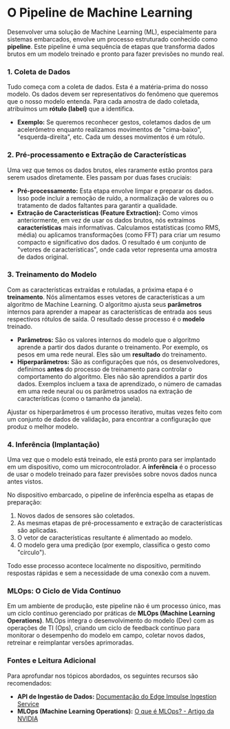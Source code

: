 # **O Pipeline de Machine Learning**

Desenvolver uma solução de Machine Learning (ML), especialmente para sistemas embarcados, envolve um processo estruturado conhecido como **pipeline**. Este pipeline é uma sequência de etapas que transforma dados brutos em um modelo treinado e pronto para fazer previsões no mundo real.

### **1\. Coleta de Dados**

Tudo começa com a coleta de dados. Esta é a matéria-prima do nosso modelo. Os dados devem ser representativos do fenômeno que queremos que o nosso modelo entenda. Para cada amostra de dado coletada, atribuímos um **rótulo (label)** que a identifica.

* **Exemplo:** Se queremos reconhecer gestos, coletamos dados de um acelerômetro enquanto realizamos movimentos de "cima-baixo", "esquerda-direita", etc. Cada um desses movimentos é um rótulo.

### **2\. Pré-processamento e Extração de Características**

Uma vez que temos os dados brutos, eles raramente estão prontos para serem usados diretamente. Eles passam por duas fases cruciais:

* **Pré-processamento:** Esta etapa envolve limpar e preparar os dados. Isso pode incluir a remoção de ruído, a normalização de valores ou o tratamento de dados faltantes para garantir a qualidade.  
* **Extração de Características (Feature Extraction):** Como vimos anteriormente, em vez de usar os dados brutos, nós extraímos **características** mais informativas. Calculamos estatísticas (como RMS, média) ou aplicamos transformações (como FFT) para criar um resumo compacto e significativo dos dados. O resultado é um conjunto de "vetores de características", onde cada vetor representa uma amostra de dados original.

### **3\. Treinamento do Modelo**

Com as características extraídas e rotuladas, a próxima etapa é o **treinamento**. Nós alimentamos esses vetores de características a um algoritmo de Machine Learning. O algoritmo ajusta seus **parâmetros** internos para aprender a mapear as características de entrada aos seus respectivos rótulos de saída. O resultado desse processo é o **modelo** treinado.

* **Parâmetros:** São os valores internos do modelo que o algoritmo aprende a partir dos dados durante o treinamento. Por exemplo, os pesos em uma rede neural. Eles são um **resultado** do treinamento.  
* **Hiperparâmetros:** São as configurações que nós, os desenvolvedores, definimos **antes** do processo de treinamento para controlar o comportamento do algoritmo. Eles não são aprendidos a partir dos dados. Exemplos incluem a taxa de aprendizado, o número de camadas em uma rede neural ou os parâmetros usados na extração de características (como o tamanho da janela).

Ajustar os hiperparâmetros é um processo iterativo, muitas vezes feito com um conjunto de dados de validação, para encontrar a configuração que produz o melhor modelo.

### **4\. Inferência (Implantação)**

Uma vez que o modelo está treinado, ele está pronto para ser implantado em um dispositivo, como um microcontrolador. A **inferência** é o processo de usar o modelo treinado para fazer previsões sobre novos dados nunca antes vistos.

No dispositivo embarcado, o pipeline de inferência espelha as etapas de preparação:

1. Novos dados de sensores são coletados.  
2. As mesmas etapas de pré-processamento e extração de características são aplicadas.  
3. O vetor de características resultante é alimentado ao modelo.  
4. O modelo gera uma predição (por exemplo, classifica o gesto como "círculo").

Todo esse processo acontece localmente no dispositivo, permitindo respostas rápidas e sem a necessidade de uma conexão com a nuvem.

### **MLOps: O Ciclo de Vida Contínuo**

Em um ambiente de produção, este pipeline não é um processo único, mas um ciclo contínuo gerenciado por práticas de **MLOps (Machine Learning Operations)**. MLOps integra o desenvolvimento do modelo (Dev) com as operações de TI (Ops), criando um ciclo de feedback contínuo para monitorar o desempenho do modelo em campo, coletar novos dados, retreinar e reimplantar versões aprimoradas.

### **Fontes e Leitura Adicional**

Para aprofundar nos tópicos abordados, os seguintes recursos são recomendados:

* **API de Ingestão de Dados:** [Documentação do Edge Impulse Ingestion Service](https://docs.edgeimpulse.com/reference/data-ingestion/ingestion-api)  
* **MLOps (Machine Learning Operations):** [O que é MLOps? \- Artigo da NVIDIA](https://blogs.nvidia.com/blog/2020/09/03/what-is-mlops/)